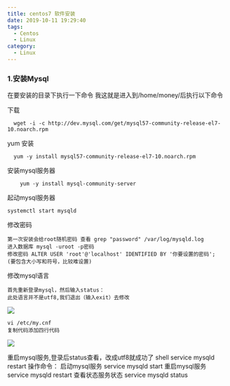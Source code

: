 ```yaml
---
title: centos7 软件安装
date: 2019-10-11 19:29:40
tags:
  - Centos
  - Linux
category: 
  - Linux
---
```

### 1.安装Mysql
在要安装的目录下执行一下命令 我这就是进入到/home/money/后执行以下命令

下载
```shell
  wget -i -c http://dev.mysql.com/get/mysql57-community-release-el7-10.noarch.rpm
```
yum 安装
```shell
  yum -y install mysql57-community-release-el7-10.noarch.rpm
```
安装mysql服务器
```shell
    yum -y install mysql-community-server
```
起动mysql服务器
```shell
systemctl start mysqld
```
修改密码

    第一次安装会给root随机密码 查看 grep "password" /var/log/mysqld.log
    进入数据库 mysql -uroot -p密码
    修改密码 ALTER USER 'root'@'localhost' IDENTIFIED BY '你要设置的密码';
    (要包含大小写和符号，比较难设置)

修改mysql语言

    首先重新登录mysql，然后输入status：
    此处语言并不是utf8,我们退出（输入exit）去修改

![](https://user-gold-cdn.xitu.io/2019/10/9/16daf118f2fb864a?w=878&h=453&f=png&s=252968)

    vi /etc/my.cnf
    复制代码添加四行代码

![](https://user-gold-cdn.xitu.io/2019/10/9/16daf16165ad3a9f?w=855&h=656&f=png&s=399749)

重启mysql服务,登录后status查看，改成utf8就成功了
shell service mysqld restart
操作命令：
启动mysql服务 service mysqld start 重启mysql服务 service mysqld restart 查看状态服务状态 service mysqld status